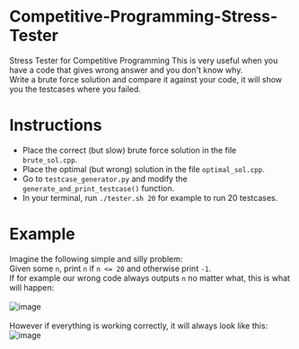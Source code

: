 # Competitive-Programming-Stress-Tester
Stress Tester for Competitive Programming
This is very useful when you have a code that gives wrong answer and you don't know why. <br>
Write a brute force solution and compare it against your code, it will show you the testcases where you failed.

# Instructions
- Place the correct (but slow) brute force solution in the file ``brute_sol.cpp``.
- Place the optimal (but wrong) solution in the file ``optimal_sol.cpp``.
- Go to ``testcase_generator.py`` and modify the ``generate_and_print_testcase()`` function.
- In your terminal, run ``./tester.sh 20`` for example to run 20 testcases.

# Example
Imagine the following simple and silly problem: <br>
Given some ``n``, print ``n`` if ``n <= 20`` and otherwise print ``-1``. <br>
If for example our wrong code always outputs ``n`` no matter what, this is what will happen: <br>
<br>
![image](https://github.com/Avuvos/CP-Stress-Tester/assets/92464368/723615c5-129a-41e4-ab67-6f7be2e7c0c2)
<br>
<br>
However if everything is working correctly, it will always look like this: <br>
![image](https://github.com/Avuvos/CP-Stress-Tester/assets/92464368/04c8a22b-60d1-463a-accc-0329e4972e5d)

